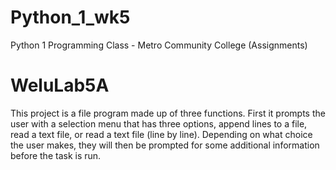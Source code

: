 # Python_1_wk5
Python 1 Programming Class - Metro Community College (Assignments)

# WeluLab5A
This project is a file program made up of three functions. First it prompts the user with a selection menu that has three options, append lines to a file, 
read a text file, or read a text file (line by line). Depending on what choice the user makes, they will then be prompted for some additional information
before the task is run. 